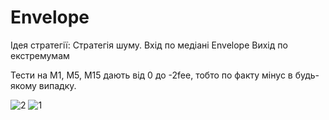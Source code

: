 # Envelope

Ідея стратегії:
Стратегія шуму.
Вхід по медіані Envelope
Вихід по екстремумам

Тести на М1, М5, М15 дають від 0 до -2fee, тобто по факту мінус в будь-якому випадку.

![2](https://user-images.githubusercontent.com/108072766/216070829-44ce3135-1a4e-4d31-9230-b53eb7748f92.jpg)
![1](https://user-images.githubusercontent.com/108072766/216070839-2eb4f19a-324e-4dea-87b0-04701473c86f.jpg)
